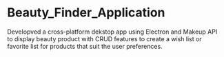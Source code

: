 # Beauty_Finder_Application
Developved a cross-platform dekstop app using Electron and Makeup API to  display beauty product with CRUD features to create a wish list or favorite list for  products that suit the user preferences. 
